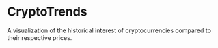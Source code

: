 # CryptoTrends

A visualization of the historical interest of cryptocurrencies compared to their respective prices.
